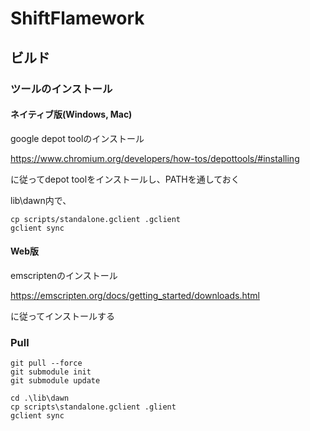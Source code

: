 # ShiftFlamework
## ビルド
### ツールのインストール
#### ネイティブ版(Windows, Mac)
  google depot toolのインストール
  
  https://www.chromium.org/developers/how-tos/depottools/#installing

  に従ってdepot toolをインストールし、PATHを通しておく

  lib\dawn内で、
  ```
  cp scripts/standalone.gclient .gclient
  gclient sync
  ```	

#### Web版

  emscriptenのインストール

  https://emscripten.org/docs/getting_started/downloads.html

  に従ってインストールする

### Pull
```
git pull --force
git submodule init
git submodule update

cd .\lib\dawn
cp scripts\standalone.gclient .glient
gclient sync
```

